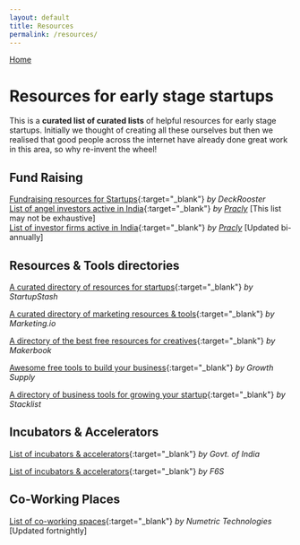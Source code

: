 ```yaml
---
layout: default
title: Resources
permalink: /resources/
---
```



[Home](/index)



# Resources for early stage startups

This is a **curated list of curated lists** of helpful resources for early stage startups. Initially we thought of creating all these ourselves but then we realised that good people across the internet have already done great work in this area, so why re-invent the wheel!

## Fund Raising

[Fundraising resources for Startups](https://www.deckrooster.com/fundraising-resources/){:target="_blank"} _by DeckRooster_  
[List of angel investors active in India](/angel-investors){:target="_blank"} _by [Pracly](/index)_ [This list may not be exhaustive]  
[List of investor firms active in India](/investor-organizations){:target="_blank"} _by [Pracly](/index)_ [Updated bi-annually]

## Resources & Tools directories

[A curated directory of resources for startups](http://startupstash.com/){:target="_blank"} _by StartupStash_

[A curated directory of marketing resources & tools](http://marketingstack.io/){:target="_blank"} _by Marketing.io_

[A directory of the best free resources for creatives](http://makerbook.net/){:target="_blank"} _by Makerbook_

[Awesome free tools to build your business](http://growth.supply/free/){:target="_blank"} _by Growth Supply_

[A directory of business tools for growing your startup](http://www.stacklist.com/){:target="_blank"} _by Stacklist_

## Incubators & Accelerators

[List of incubators & accelerators](http://www.startupindia.gov.in/uploads/pdf/List_of_Incubators.pdf){:target="_blank"} _by Govt. of India_

[List of incubators & accelerators](https://www.f6s.com/accelerators/india){:target="_blank"} _by F6S_

## Co-Working Places

[List of co-working spaces](http://www.workspot.in/){:target="_blank"} _by Numetric Technologies_ [Updated fortnightly]

